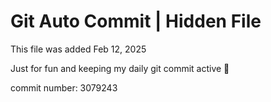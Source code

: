 # Git Auto Commit | Hidden File

This file was added Feb 12, 2025

Just for fun and keeping my daily git commit active 🤪

commit number: 3079243
